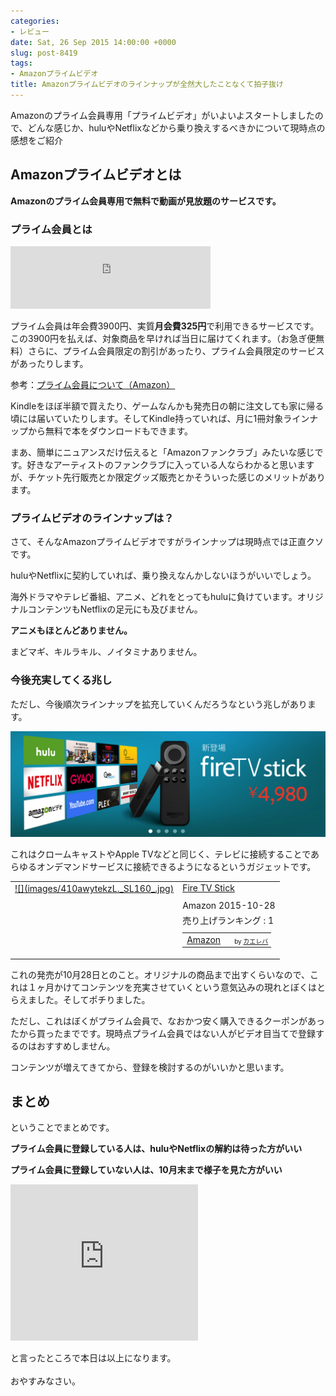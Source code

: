 ```yaml
---
categories:
- レビュー
date: Sat, 26 Sep 2015 14:00:00 +0000
slug: post-8419
tags:
- Amazonプライムビデオ
title: Amazonプライムビデオのラインナップが全然大したことなくて拍子抜け
---
```


Amazonのプライム会員専用「プライムビデオ」がいよいよスタートしましたので、どんな感じか、huluやNetflixなどから乗り換えするべきかについて現時点の感想をご紹介<!--more--><h2>Amazonプライムビデオとは</h2>

<strong>Amazonのプライム会員専用で無料で動画が見放題のサービスです。</strong>

<h3>プライム会員とは</h3>

<iframe src="http://rcm-fe.amazon-adsystem.com/e/cm?t=warawareotoko-22&o=9&p=294&l=ur1&category=prime&banner=1P5H17MJB4YQ4W7GVCG2&f=ifr" width="320" height="100" scrolling="no" border="0" marginwidth="0" style="border:none;" frameborder="0"></iframe>


プライム会員は年会費3900円、実質<strong>月会費325円</strong>で利用できるサービスです。
この3900円を払えば、対象商品を早ければ当日に届けてくれます。（お急ぎ便無料）さらに、プライム会員限定の割引があったり、プライム会員限定のサービスがあったりします。

参考：<a href="https://www.amazon.co.jp/gp/prime/pipeline/landing?ie=UTF8&ref_=nav_prime_member_btn">プライム会員について（Amazon）</a>


Kindleをほぼ半額で買えたり、ゲームなんかも発売日の朝に注文しても家に帰る頃には届いていたりします。そしてKindle持っていれば、月に1冊対象ラインナップから無料で本をダウンロードもできます。


まあ、簡単にニュアンスだけ伝えると「Amazonファンクラブ」みたいな感じです。好きなアーティストのファンクラブに入っている人ならわかると思いますが、チケット先行販売とか限定グッズ販売とかそういった感じのメリットがあります。


<h3>プライムビデオのラインナップは？</h3>

さて、そんなAmazonプライムビデオですがラインナップは現時点では正直クソです。

huluやNetflixに契約していれば、乗り換えなんかしないほうがいいでしょう。

海外ドラマやテレビ番組、アニメ、どれをとってもhuluに負けています。オリジナルコンテンツもNetflixの足元にも及びません。

<strong>アニメもほとんどありません。</strong>

まどマギ、キルラキル、ノイタミナありません。


<h3>今後充実してくる兆し</h3>

ただし、今後順次ラインナップを拡充していくんだろうなという兆しがあります。

![](images/ca87b781c6c7e5354636819d2c5625d5.png)

これはクロームキャストやApple TVなどと同じく、テレビに接続することであらゆるオンデマンドサービスに接続できるようになるというガジェットです。

<table  border="0" cellpadding="5" style="border:none"><tr><td valign="top" style="border:none"><a href="http://www.amazon.co.jp/exec/obidos/ASIN/B00ZVNYLS8/warawareotoko-22/ref=nosim/" target="_blank" >![](images/410awytekzL._SL160_.jpg)</a></td><td valign="top" style="border:none;text-align:left"><div class="kaerebalink-name" style="margin-bottom:10px;line-height:120%"><a href="http://www.amazon.co.jp/exec/obidos/ASIN/B00ZVNYLS8/warawareotoko-22/ref=nosim/" target="_blank" >Fire TV Stick</a></div><div class="kaerebalink-detail" style="margin-bottom:5px;"> Amazon 2015-10-28</div><div class="kaerebalink-salesranking" style="margin-bottom:5px">売り上げランキング : 1</div><table style="border:none;margin-top:10px"><tr><td style="border:none;text-align:left;"><div class="shoplinkamazon" style="margin-right:5px"><a href="http://www.amazon.co.jp/gp/search?keywords=Fire%20TV%20Stick&__mk_ja_JP=%83J%83%5E%83J%83i&tag=warawareotoko-22" target="_blank" >Amazon</a></div></td><td style="vertical-align:bottom;padding-left:10px;font-size:x-small;border:none">by <a href="http://kaereba.com" rel="nofollow" target="_blank">カエレバ</a></td></tr></table></font></td></tr></table>

これの発売が10月28日とのこと。オリジナルの商品まで出すくらいなので、これは１ヶ月かけてコンテンツを充実させていくという意気込みの現れとぼくはとらえました。そしてポチりました。


ただし、これはぼくがプライム会員で、なおかつ安く購入できるクーポンがあったから買ったまでです。現時点プライム会員ではない人がビデオ目当てで登録するのはおすすめしません。

コンテンツが増えてきてから、登録を検討するのがいいかと思います。

<h2>まとめ</h2>

ということでまとめです。

<strong>プライム会員に登録している人は、huluやNetflixの解約は待った方がいい</strong>


<strong>プライム会員に登録していない人は、10月末まで様子を見た方がいい</strong>

<iframe src="http://rcm-fe.amazon-adsystem.com/e/cm?t=warawareotoko-22&o=9&p=12&l=ur1&category=prime&banner=1JDEH56FFMMBANKKEJR2&f=ifr" width="300" height="250" scrolling="no" border="0" marginwidth="0" style="border:none;" frameborder="0"></iframe>


と言ったところで本日は以上になります。<br><br>おやすみなさい。
